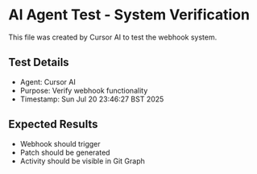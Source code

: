 # AI Agent Test - System Verification

This file was created by Cursor AI to test the webhook system.

## Test Details
- Agent: Cursor AI
- Purpose: Verify webhook functionality
- Timestamp: Sun Jul 20 23:46:27 BST 2025

## Expected Results
- Webhook should trigger
- Patch should be generated
- Activity should be visible in Git Graph
